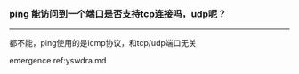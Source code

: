 ### ping 能访问到一个端口是否支持tcp连接吗，udp呢？

------

都不能，ping使用的是icmp协议，和tcp/udp端口无关

emergence ref:yswdra.md
